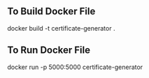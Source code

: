 ## To Build Docker File
docker build -t certificate-generator .


## To Run Docker File
docker run -p 5000:5000 certificate-generator